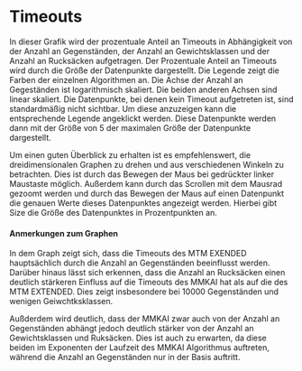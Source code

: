 # Timeouts

In dieser Grafik wird der prozentuale Anteil an Timeouts in Abhängigkeit von der Anzahl an Gegenständen, der Anzahl an
Gewichtsklassen und der Anzahl an Rucksäcken aufgetragen. Der Prozentuale Anteil an Timeouts wird durch die Größe der
Datenpunkte dargestellt. Die Legende zeigt die Farben der einzelnen Algorithmen an. Die Achse der Anzahl an Gegeständen
ist logarithmisch skaliert. Die beiden anderen Achsen sind linear skaliert. Die Datenpunkte, bei denen kein Timeout
aufgetreten ist, sind standardmäßig nicht sichtbar. Um diese anzuzeigen kann die entsprechende Legende angeklickt
werden. Diese Datenpunkte werden dann mit der Größe von $5%$ der maximalen Größe der Datenpunkte dargestellt.

Um einen guten Überblick zu erhalten ist es empfehlenswert, die dreidimensionalen Graphen zu drehen und aus verschiedenen
Winkeln zu betrachten. Dies ist durch das Bewegen der Maus bei gedrückter linker Maustaste möglich. Außerdem kann durch
das Scrollen mit dem Mausrad gezoomt werden und durch das Bewegen der Maus auf einen Datenpunkt die genauen Werte
dieses Datenpunktes angezeigt werden. Hierbei gibt Size die Größe des Datenpunktes in Prozentpunkten an.

#### Anmerkungen zum Graphen
In dem Graph zeigt sich, dass die Timeouts des MTM EXENDED hauptsächlich durch die Anzahl an Gegenständen beeinflusst
werden. Darüber hinaus lässt sich erkennen, dass die Anzahl an Rucksäcken einen deutlich stärkeren Einfluss auf die
Timeouts des MMKAI hat als auf die des MTM EXTENDED. Dies zeigt insbesondere bei $10000$ Gegenständen und wenigen
Geiwchtksklassen. 

Außderdem wird deutlich, dass der MMKAI zwar auch von der Anzahl an Gegenständen abhängt jedoch deutlich stärker von der
Anzahl an Gewichtsklassen und Ruksäcken. Dies ist auch zu erwarten, da diese beiden im Exponenten der Laufzeit des
MMKAI Algorithmus auftreten, während die Anzahl an Gegenständen nur in der Basis auftritt.